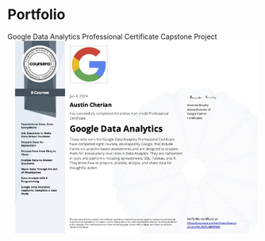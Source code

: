 # Portfolio
Google Data Analytics Professional Certificate Capstone Project
![Certificate of Completion](https://github.com/austin3393/Portfolio/blob/171f1666e2f2831ded8c2734742626d7b60aed49/Google_Certificate.jpg)
